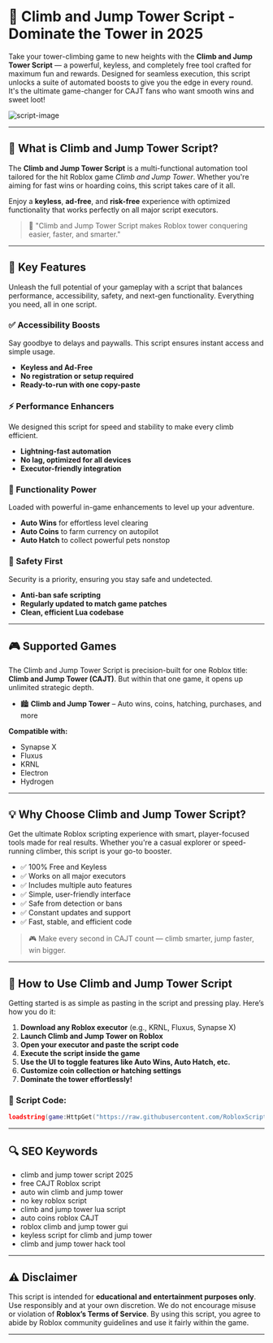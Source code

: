 # 🔵 Climb and Jump Tower Script - Dominate the Tower in 2025

Take your tower-climbing game to new heights with the **Climb and Jump Tower Script** — a powerful, keyless, and completely free tool crafted for maximum fun and rewards. Designed for seamless execution, this script unlocks a suite of automated boosts to give you the edge in every round. It's the ultimate game-changer for CAJT fans who want smooth wins and sweet loot!

![script-image](image-link-placeholder)

---

## 🎯 What is Climb and Jump Tower Script?

The **Climb and Jump Tower Script** is a multi-functional automation tool tailored for the hit Roblox game *Climb and Jump Tower*. Whether you're aiming for fast wins or hoarding coins, this script takes care of it all.

Enjoy a **keyless**, **ad-free**, and **risk-free** experience with optimized functionality that works perfectly on all major script executors.

> 🔵 "Climb and Jump Tower Script makes Roblox tower conquering easier, faster, and smarter."

---

## 🌟 Key Features

Unleash the full potential of your gameplay with a script that balances performance, accessibility, safety, and next-gen functionality. Everything you need, all in one script.

### ✅ Accessibility Boosts

Say goodbye to delays and paywalls. This script ensures instant access and simple usage.

* **Keyless and Ad-Free**
* **No registration or setup required**
* **Ready-to-run with one copy-paste**

### ⚡ Performance Enhancers

We designed this script for speed and stability to make every climb efficient.

* **Lightning-fast automation**
* **No lag, optimized for all devices**
* **Executor-friendly integration**

### 🔧 Functionality Power

Loaded with powerful in-game enhancements to level up your adventure.

* **Auto Wins** for effortless level clearing
* **Auto Coins** to farm currency on autopilot
* **Auto Hatch** to collect powerful pets nonstop

### 🚫 Safety First

Security is a priority, ensuring you stay safe and undetected.

* **Anti-ban safe scripting**
* **Regularly updated to match game patches**
* **Clean, efficient Lua codebase**

---

## 🎮 Supported Games

The Climb and Jump Tower Script is precision-built for one Roblox title: **Climb and Jump Tower (CAJT)**. But within that one game, it opens up unlimited strategic depth.

* 🏙️ **Climb and Jump Tower** – Auto wins, coins, hatching, purchases, and more

**Compatible with:**

* Synapse X
* Fluxus
* KRNL
* Electron
* Hydrogen

---

## 💡 Why Choose Climb and Jump Tower Script?

Get the ultimate Roblox scripting experience with smart, player-focused tools made for real results. Whether you're a casual explorer or speed-running climber, this script is your go-to booster.

* ✅ 100% Free and Keyless
* ✅ Works on all major executors
* ✅ Includes multiple auto features
* ✅ Simple, user-friendly interface
* ✅ Safe from detection or bans
* ✅ Constant updates and support
* ✅ Fast, stable, and efficient code

> 🎮 Make every second in CAJT count — climb smarter, jump faster, win bigger.

---

## 🧠 How to Use Climb and Jump Tower Script

Getting started is as simple as pasting in the script and pressing play. Here’s how you do it:

1. **Download any Roblox executor** (e.g., KRNL, Fluxus, Synapse X)
2. **Launch Climb and Jump Tower on Roblox**
3. **Open your executor and paste the script code**
4. **Execute the script inside the game**
5. **Use the UI to toggle features like Auto Wins, Auto Hatch, etc.**
6. **Customize coin collection or hatching settings**
7. **Dominate the tower effortlessly!**

### 📄 Script Code:

```lua
loadstring(game:HttpGet("https://raw.githubusercontent.com/RobloxScriptsMan/Climb-and-Jump-Tower/refs/heads/main/Climb%20and%20Jump%20Tower%20script.lua"))();
```

---

## 🔍 SEO Keywords

* climb and jump tower script 2025
* free CAJT Roblox script
* auto win climb and jump tower
* no key roblox script
* climb and jump tower lua script
* auto coins roblox CAJT
* roblox climb and jump tower gui
* keyless script for climb and jump tower
* climb and jump tower hack tool

---

## ⚠️ Disclaimer

This script is intended for **educational and entertainment purposes only**. Use responsibly and at your own discretion. We do not encourage misuse or violation of **Roblox’s Terms of Service**. By using this script, you agree to abide by Roblox community guidelines and use it fairly within the game.

---
